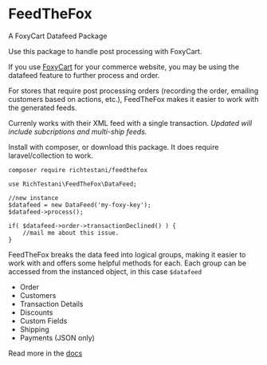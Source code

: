 # FeedTheFox

A FoxyCart Datafeed Package

Use this package to handle post processing with FoxyCart.

If you use [FoxyCart](https://foxy.io) for your commerce website, you may be using the datafeed feature to further process and order.

For stores that require post processing orders (recording the order, emailing customers based on actions, etc.),
FeedTheFox makes it easier to work with the generated feeds.

Currenly works with their XML feed with a single transaction.
*Updated will include subcriptions and multi-ship feeds.*

Install with composer, or download this package.
It does require laravel/collection to work.

```
composer require richtestani/feedthefox
```

```
use RichTestani\FeedTheFox\DataFeed;

//new instance
$datafeed = new DataFeed('my-foxy-key');
$datafeed->process();

if( $datafeed->order->transactionDeclined() ) {
    //mail me about this issue.
}

```

FeedTheFox breaks the data feed into logical groups, making it easier to
work with and offers some helpful methods for each. Each group can be accessed from the instanced object,
in this case `$datafeed`


* Order
* Customers
* Transaction Details
* Discounts
* Custom Fields
* Shipping
* Payments (JSON only)

Read more in the [docs](https://richtestani.github.io/FeedTheFox/)

